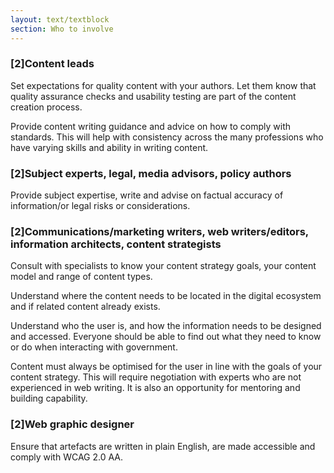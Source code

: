 ```yaml
---
layout: text/textblock
section: Who to involve
---
```



### [2]Content leads

Set expectations for quality content with your authors. Let them know that quality assurance checks and usability testing are part of the content creation process.

Provide content writing guidance and advice on how to comply with standards. This will help with consistency across the many professions who have varying skills and ability in writing content.

### [2]Subject experts, legal, media advisors, policy authors

Provide subject expertise, write and advise on factual accuracy of information/or legal risks or considerations.

### [2]Communications/marketing writers, web writers/editors, information architects, content strategists

Consult with specialists to know your content strategy goals, your content model and range of content types.
 
Understand where the content needs to be located in the digital ecosystem and if related content already exists.

Understand who the user is, and how the information needs to be designed and accessed. Everyone should be able to find out what they need to know or do when interacting with government.  

Content must always be optimised for the user in line with the goals of your content strategy. This will require negotiation with experts who are not experienced in web writing. It is also an opportunity for mentoring and building capability.

### [2]Web graphic designer

Ensure that artefacts are written in plain English, are made accessible and comply with WCAG 2.0 AA.
